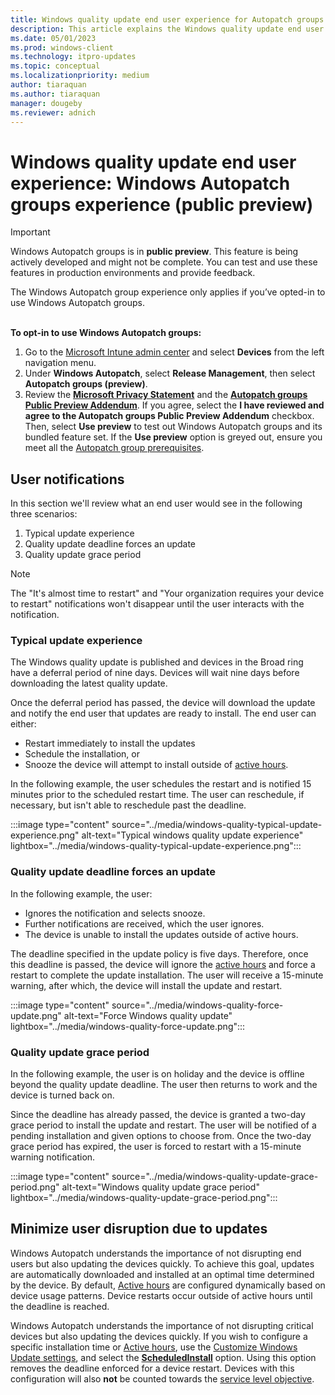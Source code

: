 ```yaml
---
title: Windows quality update end user experience for Autopatch groups
description: This article explains the Windows quality update end user experience using the Autopatch groups exp
ms.date: 05/01/2023
ms.prod: windows-client
ms.technology: itpro-updates
ms.topic: conceptual
ms.localizationpriority: medium
author: tiaraquan
ms.author: tiaraquan
manager: dougeby
ms.reviewer: adnich
---
```


# Windows quality update end user experience: Windows Autopatch groups experience (public preview)

> [!IMPORTANT]
> Windows Autopatch groups is in **public preview**. This feature is being actively developed and might not be complete. You can test and use these features in production environments and provide feedback.<p>The Windows Autopatch group experience only applies if you’ve opted-in to use Windows Autopatch groups.</p><br>**To opt-in to use Windows Autopatch groups:**<ol><li>Go to the [Microsoft Intune admin center](https://go.microsoft.com/fwlink/?linkid=2109431) and select **Devices** from the left navigation menu.</li><li>Under **Windows Autopatch**, select **Release Management**, then select **Autopatch groups (preview)**.</li><li>Review the **[Microsoft Privacy Statement](../overview/windows-autopatch-privacy.md)** and the **[Autopatch groups Public Preview Addendum](../references/windows-autopatch-groups-public-preview-addendum.md)**. If you agree, select the **I have reviewed and agree to the Autopatch groups Public Preview Addendum** checkbox. Then, select **Use preview** to test out Windows Autopatch groups and its bundled feature set. If the **Use preview** option is greyed out, ensure you meet all the [Autopatch group prerequisites](../deploy/windows-autopatch-groups-manage-autopatch-groups.md#autopatch-groups-prerequisites).</li></ol>

## User notifications  

In this section we'll review what an end user would see in the following three scenarios:

1. Typical update experience
2. Quality update deadline forces an update
3. Quality update grace period

> [!NOTE]
> The "It's almost time to restart" and "Your organization requires your device to restart" notifications won't disappear until the user interacts with the notification.

### Typical update experience

The Windows quality update is published and devices in the Broad ring have a deferral period of nine days. Devices will wait nine days before downloading the latest quality update.

Once the deferral period has passed, the device will download the update and notify the end user that updates are ready to install. The end user can either:

- Restart immediately to install the updates
- Schedule the installation, or
- Snooze the device will attempt to install outside of [active hours](/windows/client-management/mdm/policy-csp-update#activehoursstart).

In the following example, the user schedules the restart and is notified 15 minutes prior to the scheduled restart time. The user can reschedule, if necessary, but isn't able to reschedule past the deadline.

:::image type="content" source="../media/windows-quality-typical-update-experience.png" alt-text="Typical windows quality update experience" lightbox="../media/windows-quality-typical-update-experience.png":::

### Quality update deadline forces an update

In the following example, the user:

- Ignores the notification and selects snooze.
- Further notifications are received, which the user ignores.
- The device is unable to install the updates outside of active hours.

The deadline specified in the update policy is five days. Therefore, once this deadline is passed, the device will ignore the [active hours](/windows/client-management/mdm/policy-csp-update#activehoursstart) and force a restart to complete the update installation. The user will receive a 15-minute warning, after which, the device will install the update and restart.

:::image type="content" source="../media/windows-quality-force-update.png" alt-text="Force Windows quality update" lightbox="../media/windows-quality-force-update.png":::

### Quality update grace period

In the following example, the user is on holiday and the device is offline beyond the quality update deadline. The user then returns to work and the device is turned back on.

Since the deadline has already passed, the device is granted a two-day grace period to install the update and restart. The user will be notified of a pending installation and given options to choose from. Once the two-day grace period has expired, the user is forced to restart with a 15-minute warning notification.  

:::image type="content" source="../media/windows-quality-update-grace-period.png" alt-text="Windows quality update grace period" lightbox="../media/windows-quality-update-grace-period.png":::

## Minimize user disruption due to updates

Windows Autopatch understands the importance of not disrupting end users but also updating the devices quickly. To achieve this goal, updates are automatically downloaded and installed at an optimal time determined by the device. By default, [Active hours](/windows/client-management/mdm/policy-csp-update#activehoursstart) are configured dynamically based on device usage patterns. Device restarts occur outside of active hours until the deadline is reached.

Windows Autopatch understands the importance of not disrupting critical devices but also updating the devices quickly. If you wish to configure a specific installation time or [Active hours](/windows/client-management/mdm/policy-csp-update#activehoursstart), use the [Customize Windows Update settings](../operate/windows-autopatch-groups-windows-update.md), and select the [**ScheduledInstall**](../operate/windows-autopatch-groups-windows-update.md#scheduled-install) option. Using this option removes the deadline enforced for a device restart. Devices with this configuration will also **not** be counted towards the [service level objective](../operate/windows-autopatch-groups-windows-quality-update-overview.md#service-level-objective).  
